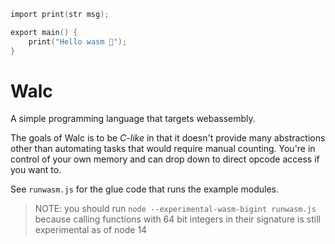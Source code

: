 ```c
import print(str msg);

export main() {
    print("Hello wasm 🎉");
}
```

# Walc

A simple programming language that targets webassembly.

The goals of Walc is to be _C-like_ in that it doesn't provide many abstractions other than automating tasks that would require manual counting. You're in control of your own memory and can drop down to direct opcode access if you want to.

See `runwasm.js` for the glue code that runs the example modules.

> NOTE: you should run `node --experimental-wasm-bigint runwasm.js` because calling functions with 64 bit integers in their signature is still experimental as of node 14
